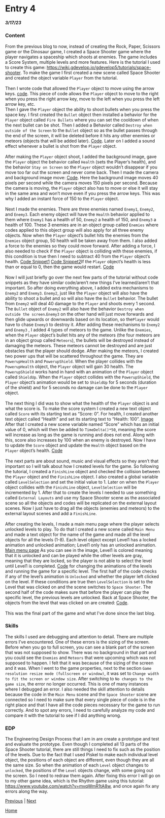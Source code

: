 # Entry 4
##### 3/17/23

### Content
From the previous blog to now, instead of creating the Rock, Paper, Scissors game or the Dinosaur game, I created a Space Shooter game where the player navigates a spaceship which shoots at enemies. The game includes a Score System, multiple levels and more features. Here is the tutorial I used to create this game: https://wiki.gdevelop.io/gdevelop5/tutorials/space-shooter. To make the game I first created a new scene called Space Shooter and created the object variable `Player` from the tutorial. <br>
<br>
Then I wrote code that allowed the `Player` object to move using the arrow keys. [code](https://user-images.githubusercontent.com/73482933/226218548-db5dce7f-98bf-4f01-a907-f6dd6018e5d3.png). This piece of code allows the `Player` object to move to the right when you press the right arrow key, move to the left when you press the left arrow key, etc. <br>
Then I gave the `Player` object the ability to shoot bullets when you press the space key. I first created the `Bullet` object then installed a behavior for the `Player` object called `Fire Bullets` where you can set the cooldown of when the next bullet can be shot. Then I added a Behavior called `Destroy when outside of the Screen` to the `Bullet` object so as the bullet passes through the end of the screen, it will be deleted before it hits any other enemies or meteors (objects that will be added later). [Code](https://user-images.githubusercontent.com/73482933/226223024-3fe1c3f6-9df2-43c5-ac50-26195adafd99.png). Later on I added a sound effect whenever a bullet is shot from the `Player` object. <br>
<br>
After making the `Player` object shoot, I added the background image, gave the `Player` object the behavior called `Health` (sets the Player’s health), and the behavior `Stay on Screen` so the `Player` object wouldn’t disappear if you move too far out the screen and never come back. Then I made the camera and background image move: [Code](https://user-images.githubusercontent.com/73482933/226223351-57264918-3072-4737-b1c6-f26a4c086302.png). Here the background image moves 40 pixels per second while the camera moves 150 pixels per second. Because the camera is moving, the `Player` object also has to move or else it will stay in the same area and won’t move even if you press the arrow keys. This was why I added an instant force of 150 to the `Player` object. <br>
<br>
Next I made the enemies. There are three enemies named `Enemy1`, `Enemy2`, and `Enemy3`. Each enemy object will have the `Health` behavior applied to them where `Enemy1` has a health of 50, `Enemy2` a health of 150, and `Enemy3` a health of 100. These 3 enemies are in an object group called `Enemies` where codes applied to this object group will also apply for all three enemy objects. Now when the `Player` object’s bullet hits the enemies from the `Enemies` object group, 50 health will be taken away from them. I also added a force to the enemies so they could move forward. After adding a force, I also needed to check if the `Player` object is colliding with these enemies, if this condition is true then I need to subtract 40 from the `Player` object’s health. [Code Snippet1](https://user-images.githubusercontent.com/73482933/226225206-0bc87cbc-9acd-442a-a7b8-3705f4e8bbae.png) [Code Snippet2](https://user-images.githubusercontent.com/73482933/226225260-fbe98f3c-b2bc-41e8-b7aa-8d0e875cf923.png)If the `Player` object’s health is less than or equal to 0, then the game would restart. [Code](https://user-images.githubusercontent.com/73482933/226225411-78e5a127-578a-46e4-b997-6a91773e4ff1.png)<br>
<br>
Now I will just briefly go over the next few parts of the tutorial without code snippets as they have similar code/aren’t new things I’ve learned/aren’t that important. So after doing everything above, I added extra mechanisms to `Enemy2` and `Enemy3`. `Enemy2`, just like the `Player` object will also have the ability to shoot a bullet and so will also have the `Bullet` behavior. The bullet from `Enemy2` will deal 40 damage to the `Player` and shoots every 1 second. The `Bullet` object of `Enemy2` will also have the behavior `Destroy when outside the screen`.`Enemy3` on the other hand will just move forwards and then glide upwards or downwards based on its location, so the`Player` would have to chase `Enemy3` to destroy it. After adding these mechanisms to `Enemy2` and `Enemy3` , I added 4 types of meteors to the game. Unlike the `Enemies`, when the `Player` object’s bullet hits any of the meteors (the four meteors are in an object group called `Meteors`), the bullets will be destroyed instead of damaging the meteors. These meteors cannot be destroyed and are just obstacles that the player should dodge. After making the meteors, I created two power ups that will be scattered throughout the game. They are `PowerupHealth` and `PowerupShield`. When the player collides with the `PowerupHealth` object, the `Player` object will gain 30 health. The `PowerupShield` works hand in hand with an animation of the `Player` object called `ShieldUp`. When the `Player` object collides with the `PowerupShield`, the `Player` object’s animation would be set to `ShieldUp` for 5 seconds (duration of the shield) and for 5 seconds no damage can be done to the `Player` object. <br>
<br>
The next thing I did was to show what the health of the `Player` object is and what the score is. To make the score system I created a new text object called `Score` with its starting text as “Score: 0”. For health, I created another text object called “Health” and set its starting text to “Health: 100”. [Image](https://user-images.githubusercontent.com/73482933/226336376-03821c2a-8313-4bf1-bc75-4bbe9a424091.png) After that I created a new scene variable named “Score” which has an initial value of 0, which will then be added to `TimeDelta()*50`, meaning the score will increase as long as the game is running and does not end. Along with this, score also increases by 100 when an enemy is destroyed. Now I have to update the `Score` object and update the `Health` object based on the `Player` object’s health. [Code](https://user-images.githubusercontent.com/73482933/226337359-b0ad5682-1f9a-42f5-a3a8-4f100ca38368.png) <br>
<br>
The next parts are about sound, music and visual effects so they aren’t that important so I will talk about how I created levels for the game. So following the tutorial, I created a `FinishLine` object and checked the collision between the `Player` object and the `FinishLine` object. I also created a global variable called `LevelSelection` and set the initial value to 1. Later on when the `Player` object collides with the `FinishLine` object, `LevelSelection` will be incremented by 1. After that to create the levels I needed to use something called `External Layouts` and use my Space Shooter scene as the associated scene so all the objects and codes will be replicated on the external layout scenes. Now I just have to drag all the objects (enemies and meteors) to the external layout scenes and add a `FinishLine`. <br>
<br>
After creating the levels, I made a main menu page where the player selects unlocked levels to play. To do that I created a new scene called `Main Menu` and made a text object for the name of the game and made all the level objects for all the levels (1-8). Each level object except Level1 has a locked animation and unlocked animation; Level1 only has an unlocked animation. [Main menu page](https://user-images.githubusercontent.com/73482933/226374149-d18882cd-198b-44a4-8b00-a33c8a9903da.png) As you can see in the image, Level1 is colored meaning that it is unlocked and can be played while the other levels are gray, meaning that they are locked, so the player is not able to select the level until Level1 is completed. [Code](https://user-images.githubusercontent.com/73482933/226376278-74be9641-9daf-43e8-85d5-d14d380c812b.png) for changing the animations of the levels and running the game for a specific level. The first half of the code checks if any of the level’s animation is `Unlocked` and whether the player left clicked on the level. If these conditions are true then `LevelSelection` is set to the Level that was clicked on and the scene switches to `Space Shooter`. The second half of the code makes sure that before the player can play the specific level, the previous levels are unlocked.  Back at Space Shooter, the objects from the level that was clicked on are created: [Code](https://user-images.githubusercontent.com/73482933/226379867-1875f18c-6e18-4a1e-9e7c-a31c780b9c53.png). <br>
<br>
This was the final part of the game and what I’ve done since the last blog.

### Skills
The skills I used are debugging and attention to detail. There are multiple errors I’ve encountered. One of these errors is the sizing of the screen. Before when you go to full screen, you can see a blank part of the screen that was not supposed to show. There was no background in that part and you could see the `Enemies` and `Meteors` that were upcoming which was not supposed to happen. I felt that it was because of the sizing of the screen and it was. When I went to the game properties, next to the section `Game resolution resize mode (fullscreen or window)`, it was set to `Change width to fit the screen or window size`. After switching to `No changes to the game size`, the error no longer occurred. This is one of many instances where I debugged an error. I also needed the skill attention to details because the code in the `Main Menu` scene and the `Space Shooter` scene are connected so I need to make sure that every single piece of code is in the right place and that I have all the code pieces necessary for the game to run correctly. And to spot any errors, I need to carefully analyze my code and compare it with the tutorial to see if I did anything wrong.
### EDP
The Engineering Design Process that I am in are create a prototype and test and evaluate the prototype. Even though I completed all 13 parts of the Space Shooter tutorial, there are still things I need to fix such as the position of the levels. Due to the fact that I used Piskel to make each individual level object, the positions of each object are different, even though they are all the same size. So when the animation of each `Level` object changes to `unlocked`, the positions of the `Level` objects change, with some going out the screen. So I need to redraw them again. After fixing this error I will go on to my other game idea, which is the Rhythm game using this tutorial: https://www.youtube.com/watch?v=mvqWmR1tA8w, and once again fix any errors along the way. 



[Previous](entry03.md) | [Next](entry05.md)

[Home](../README.md)

